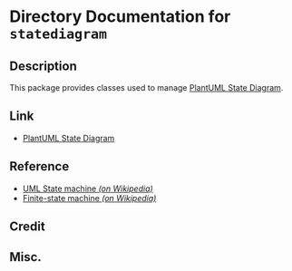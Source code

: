 # Directory Documentation for `statediagram`

## Description
This package provides classes used to manage [PlantUML State Diagram](https://plantuml.com/state-diagram).

## Link
- [PlantUML State Diagram](https://plantuml.com/state-diagram)

## Reference
- [UML State machine _(on Wikipedia)_](https://en.wikipedia.org/wiki/UML_state_machine)
- [Finite-state machine _(on Wikipedia)_](https://en.wikipedia.org/wiki/Finite-state_machine)

## Credit

## Misc.

